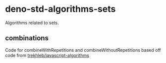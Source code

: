 # deno-std-algorithms-sets
Algorithms related to sets.

## combinations
Code for combineWithRepetitions and combineWithoutRepetitions based off code from [trekhleb/javascript-algorithms](https://github.com/trekhleb/javascript-algorithms/tree/master/src/algorithms/sets/combinations)